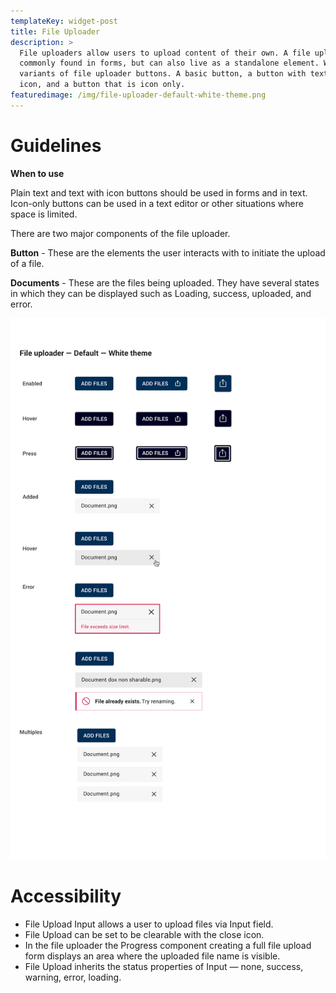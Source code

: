```yaml
---
templateKey: widget-post
title: File Uploader
description: >
  File uploaders allow users to upload content of their own. A file uploader is
  commonly found in forms, but can also live as a standalone element. We have 3
  variants of file uploader buttons. A basic button, a button with text and an
  icon, and a button that is icon only.
featuredimage: /img/file-uploader-default-white-theme.png
---
```

# **Guidelines**

**When to use**

Plain text and text with icon buttons should be used in forms and in text. Icon-only buttons can be used in a text editor or other situations where space is limited.

There are two major components of the file uploader.

**Button** - These are the elements the user interacts with to initiate the upload of a file.

**Documents** - These are the files being uploaded. They have several states in which they can be displayed such as Loading, success, uploaded, and error.

![](/static/img/file-uploader-default-white-theme.png)

# **Accessibility**

  * ﻿File Upload Input allows a user to upload files via Input field.
 * File Upload can be set to be clearable with the close icon.
* In the file uploader the Progress component creating a full file upload form displays an area where the uploaded file name is visible.
 * File Upload inherits the status properties of Input — none, success, warning, error, loading.